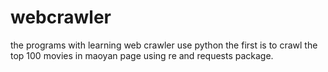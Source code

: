 # webcrawler
the programs with learning web crawler use python
the first is to crawl the top 100 movies in maoyan page using re and requests package.
